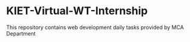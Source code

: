 # KIET-Virtual-WT-Internship
This repository contains web development daily tasks provided by MCA Department
